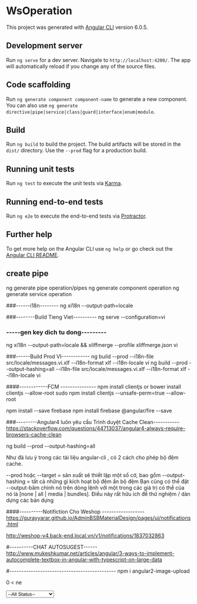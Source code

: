 # WsOperation

This project was generated with [Angular CLI](https://github.com/angular/angular-cli) version 6.0.5.

## Development server

Run `ng serve` for a dev server. Navigate to `http://localhost:4200/`. The app will automatically reload if you change any of the source files.

## Code scaffolding

Run `ng generate component component-name` to generate a new component. You can also use `ng generate directive|pipe|service|class|guard|interface|enum|module`.

## Build

Run `ng build` to build the project. The build artifacts will be stored in the `dist/` directory. Use the `--prod` flag for a production build.

## Running unit tests

Run `ng test` to execute the unit tests via [Karma](https://karma-runner.github.io).

## Running end-to-end tests

Run `ng e2e` to execute the end-to-end tests via [Protractor](http://www.protractortest.org/).

## Further help

To get more help on the Angular CLI use `ng help` or go check out the [Angular CLI README](https://github.com/angular/angular-cli/blob/master/README.md).

## create pipe
ng generate pipe operation/pipes
ng generate component operation
ng generate service operation


###------i18n--------
ng xi18n --output-path=locale

###--------Build Tieng Viet----------
ng serve --configuration=vi

### -----gen key dich tu dong---------
ng xi18n --output-path=locale && xliffmerge --profile xliffmerge.json vi

###------Build Prod VI------------
 ng build --prod --i18n-file src/locale/messages.vi.xlf --i18n-format xlf --i18n-locale vi
 ng build --prod --output-hashing=all --i18n-file src/locale/messages.vi.xlf --i18n-format xlf --i18n-locale vi


####------------FCM --------------- 
npm install clientjs or bower install clientjs --allow-root
sudo npm install clientjs --unsafe-perm=true --allow-root


npm install --save firebase
npm install firebase @angular/fire --save


###---------Angular4 luôn yêu cầu Trình duyệt Cache Clean-----------
https://stackoverflow.com/questions/44713037/angular4-always-require-browsers-cache-clean

ng build --prod --output-hashing=all

Như đã lưu ý trong các tài liệu angular-cli , có 2 cách cho phép bộ đệm cache.

--prod hoặc --target = sản xuất sẽ thiết lập một số cờ, bao gồm --output-hashing = tất cả những gì kích hoạt bộ đệm ẩn bộ đệm
Bạn cũng có thể đặt --output-băm chính nó trên dòng lệnh với một trong các giá trị có thể của nó là [none | all | media | bundles]. Điều này rất hữu ích để thử nghiệm / dàn dựng các bản dựng

####----------Notifiction Cho Weshop ------------------
https://gurayyarar.github.io/AdminBSBMaterialDesign/pages/ui/notifications.html


http://weshop-v4.back-end.local.vn/v1/notifications/1837032863

#----------CHAT AUTOSUGEST------
http://www.mukeshkumar.net/articles/angular/3-ways-to-implement-autocomplete-textbox-in-angular-with-typescript-on-large-data


#---------------------------------------------
npm i angular2-image-upload


0 < ne 


<select _ngcontent-c2="" class="form-control form-control-sm ng-pristine ng-valid ng-touched" formcontrolname="orderStatus" id="orderStatus" name="orderStatus"><option _ngcontent-c2="" value="ALL">--All Status--</option><!----><option _ngcontent-c2="" value="POTENTIAL">Potential</option><option _ngcontent-c2="" value="SUPPORTING">Supporting</option><option _ngcontent-c2="" value="SUPPORTED">Supported</option><option _ngcontent-c2="" value="READY2PURCHASE">Ready2Purchase</option><option _ngcontent-c2="" value="PURCHASING">Purchasing</option><option _ngcontent-c2="" value="PURCHASE_PENDING">Purchase pending</option><option _ngcontent-c2="" value="PURCHASED">Purchased</option><option _ngcontent-c2="" value="EXPWH_STOCKOUT">US warehouse</option><option _ngcontent-c2="" value="">Delivering US</option><option _ngcontent-c2="" value="IMPWH_STOCKIN">Local warehouse</option><option _ngcontent-c2="" value="CUSTOMER_RECEIVED">Success order</option><option _ngcontent-c2="" value="REFUNDED">Refunded order</option><option _ngcontent-c2="" value="CANCELLED">Cancel order</option><option _ngcontent-c2="" value="REPLACED">Replaced order</option><option _ngcontent-c2="" value="JUNK">Junk</option><option _ngcontent-c2="" value="">SanBox</option></select>
